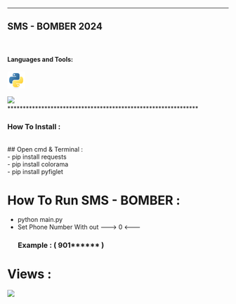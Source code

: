 **************************************************************
<h2>SMS - BOMBER 2024</h2>
<br>
<p align="left"> <h4 align="left">Languages and Tools:</h4><a href="https://www.python.org" target="_blank" rel="noreferrer"> <img src="https://raw.githubusercontent.com/devicons/devicon/master/icons/python/python-original.svg" alt="python" width="40" height="40"/> </a> </p>
<img src="https://raw.githubusercontent.com/Mr-akhoundi/SMS-BOMBER/main/Screen_Shot.jpg">
<br>
**************************************************************
<h3>How To Install :</h3>
<br>
## Open cmd & Terminal :
<br>
- pip install requests
<br>
- pip install colorama
<br>
- pip install pyfiglet

# How To Run SMS - BOMBER : 
- python main.py
- Set Phone Number With out ---> 0 <---  <h3>Example : ( 901****** )</h3>

# Views :
<a href="https://visitcount.itsvg.in">
  <img src="https://visitcount.itsvg.in/api?id=Mr-akhoundi&label=%20Views&icon=5&pretty=false" />
</a>
